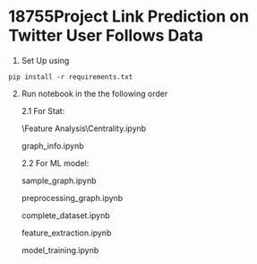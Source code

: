 # 18755Project Link Prediction on Twitter User Follows Data

1. Set Up using
```
pip install -r requirements.txt
```

2. Run notebook in the the following order
   
   2.1 For Stat:
   
   \Feature Analysis\Centrality.ipynb
   
   graph_info.ipynb
   
   2.2 For ML model:
   
   sample_graph.ipynb
   
   preprocessing_graph.ipynb
   
   complete_dataset.ipynb

   feature_extraction.ipynb
   
   model_training.ipynb
